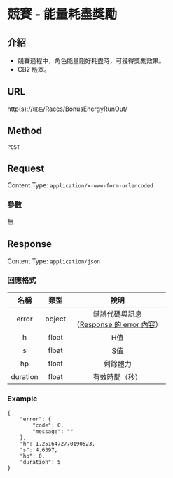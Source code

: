# 競賽 - 能量耗盡獎勵

## 介紹

- 競賽過程中，角色能量剛好耗盡時，可獲得獎勵效果。
- CB2 版本。

## URL

http(s)://`域名`/Races/BonusEnergyRunOut/

## Method

`POST`

## Request

Content Type: `application/x-www-form-urlencoded`

### 參數

無

## Response

Content Type: `application/json`

### 回應格式

| 名稱 | 類型 | 說明 |
|:-:|:-:|:-:|
| error | object | 錯誤代碼與訊息<br>（[Response 的 error 內容](../response.md#error)） |
| h | float | H值 |
| s | float | S值 |
| hp | float | 剩餘體力 |
| duration | float | 有效時間（秒）|

### Example

	{
	    "error": {
	        "code": 0,
	        "message": ""
	    },
	    "h": 1.2516472770190523,
	    "s": 4.6397,
	    "hp": 0,
	    "duration": 5
	}